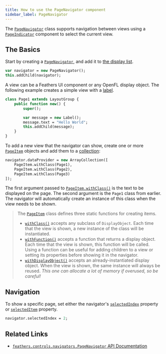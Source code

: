 ```yaml
---
title: How to use the PageNavigator component
sidebar_label: PageNavigator
---
```


The [`PageNavigator`](https://api.feathersui.com/current/feathers/controls/navigators/PageNavigator.html) class supports navigation between views using a [`PageIndicator`](./tab-bar.md) component to select the current view.

## The Basics

Start by creating a [`PageNavigator`](https://api.feathersui.com/current/feathers/controls/navigators/PageNavigator.html), and add it to [the display list](https://books.openfl.org/openfl-developers-guide/display-programming/basics-of-display-programming.html).

```hx
var navigator = new PageNavigator();
this.addChild(navigator);
```

A view can be a Feathers UI component or any OpenFL display object. The following example creates a simple view with a [label](./label.md).

```hx
class Page1 extends LayoutGroup {
    public function new() {
        super();

        var message = new Label();
        message.text = "Hello World";
        this.addChild(message);
    }
}
```

To add a new view that the navigator can show, create one or more [`PageItem`](https://api.feathersui.com/current/feathers/controls/navigators/PageItem.html) objects and add them to a [collection](./data-collections.md):

```hx
navigator.dataProvider = new ArrayCollection([
    PageItem.withClass(Page1),
    PageItem.withClass(Page2),
    PageItem.withClass(Page3)
]);
```

The first argument passed to [`PageItem.withClass()`](https://api.feathersui.com/current/feathers/controls/navigators/PageItem.html#withClass) is the text to be displayed on the page. The second argument is the `Page1` class from earlier. The navigator will automatically create an instance of this class when the view needs to be shown.

> The [`PageItem`](https://api.feathersui.com/current/feathers/controls/navigators/PageItem.html) class defines three static functions for creating items.
>
> - [`withClass()`](https://api.feathersui.com/current/feathers/controls/navigators/PageItem.html#withClass) accepts any subclass of `DisplayObject`. Each time that the view is shown, a new instance of the class will be instantiated.
> - [`withFunction()`](https://api.feathersui.com/current/feathers/controls/navigators/PageItem.html#withFunction) accepts a function that returns a display object. Each time that the view is shown, this function will be called. Using a function can be useful for adding children to a view or setting its properties before showing it in the navigator.
> - [`withDisplayObject()`](https://api.feathersui.com/current/feathers/controls/navigators/PageItem.html#withDisplayObject) accepts an already-instantiated display object. When the view is shown, the same instance will always be reused. _This one can allocate a lot of memory if overused, so be careful!_

## Navigation

To show a specific page, set either the navigator's [`selectedIndex`](https://api.feathersui.com/current/feathers/controls/navigators/PageNavigator.html#selectedIndex) property or [`selectedItem`](https://api.feathersui.com/current/feathers/controls/navigators/PageNavigator.html#selectedItem) property.

```hx
navigator.selectedIndex = 2;
```

## Related Links

- [`feathers.controls.navigators.PageNavigator` API Documentation](https://api.feathersui.com/current/feathers/controls/navigators/PageNavigator.html)
